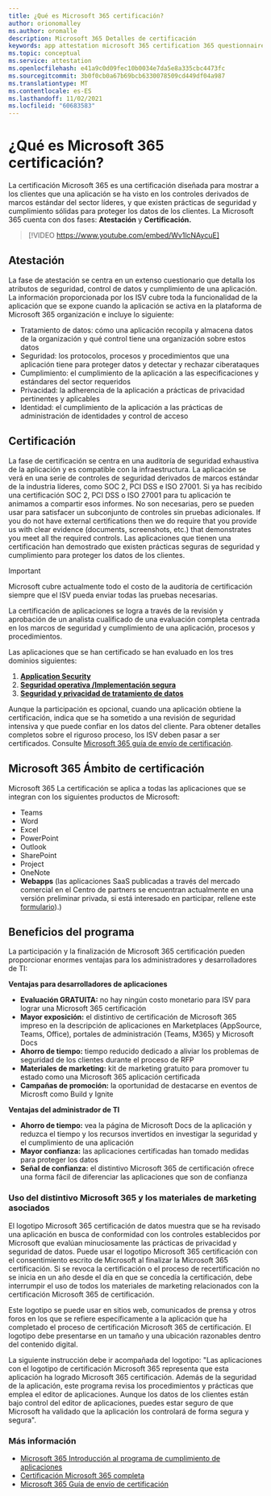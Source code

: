 ```yaml
---
title: ¿Qué es Microsoft 365 certificación?
author: orionomalley
ms.author: oromalle
description: Microsoft 365 Detalles de certificación
keywords: app attestation microsoft 365 certification 365 questionnaire appSource
ms.topic: conceptual
ms.service: attestation
ms.openlocfilehash: e41a9c0d09fec10b0034e7da5e8a335cbc4473fc
ms.sourcegitcommit: 3b0f0cb0a67b69bcb6330078509cd449df04a987
ms.translationtype: MT
ms.contentlocale: es-ES
ms.lasthandoff: 11/02/2021
ms.locfileid: "60683583"
---
```

# <a name="what-is-microsoft-365-certification"></a>¿Qué es Microsoft 365 certificación?

La certificación Microsoft 365 es una certificación diseñada para mostrar a los clientes que una aplicación se ha visto en los controles derivados de marcos estándar del sector líderes, y que existen prácticas de seguridad y cumplimiento sólidas para proteger los datos de los clientes. La Microsoft 365 cuenta con dos fases: **Atestación** y **Certificación.**

>[!VIDEO https://www.youtube.com/embed/Wv1lcNAycuE]


## <a name="attestation"></a>Atestación

La fase de atestación se centra en un extenso cuestionario que detalla los atributos de seguridad, control de datos y cumplimiento de una aplicación. La información proporcionada por los ISV cubre toda la funcionalidad de la aplicación que se expone cuando la aplicación se activa en la plataforma de Microsoft 365 organización e incluye lo siguiente:

- Tratamiento de datos: cómo una aplicación recopila y almacena datos de la organización y qué control tiene una organización sobre estos datos
- Seguridad: los protocolos, procesos y procedimientos que una aplicación tiene para proteger datos y detectar y rechazar ciberataques
- Cumplimiento: el cumplimiento de la aplicación a las especificaciones y estándares del sector requeridos
- Privacidad: la adherencia de la aplicación a prácticas de privacidad pertinentes y aplicables
- Identidad: el cumplimiento de la aplicación a las prácticas de administración de identidades y control de acceso


## <a name="certification"></a>Certificación

La fase de certificación se centra en una auditoría de seguridad exhaustiva de la aplicación y es compatible con la infraestructura. La aplicación se verá en una serie de controles de seguridad derivados de marcos estándar de la industria líderes, como SOC 2, PCI DSS e ISO 27001. Si ya has recibido una certificación SOC 2, PCI DSS o ISO 27001 para tu aplicación te animamos a compartir esos informes. No son necesarias, pero se pueden usar para satisfacer un subconjunto de controles sin pruebas adicionales. If you do not have external certifications then we do require that you provide us with clear evidence (documents, screenshots, etc.) that demonstrates you meet all the required controls. Las aplicaciones que tienen una certificación han demostrado que existen prácticas seguras de seguridad y cumplimiento para proteger los datos de los clientes. 

> [!IMPORTANT]
> Microsoft cubre actualmente todo el costo de la auditoría de certificación siempre que el ISV pueda enviar todas las pruebas necesarias.

La certificación de aplicaciones se logra a través de la revisión y aprobación de un analista cualificado de una evaluación completa centrada en los marcos de seguridad y cumplimiento de una aplicación, procesos y procedimientos. 

Las aplicaciones que se han certificado se han evaluado en los tres dominios siguientes:
1.  [**Application Security**]( https://docs.microsoft.com/en-us/microsoft-365-app-certification/docs/certification-submission-guide#application-security)
1.  [**Seguridad operativa /Implementación segura**]( https://docs.microsoft.com/en-us/microsoft-365-app-certification/docs/certification-submission-guide#operational-security)
1.  [**Seguridad y privacidad de tratamiento de datos**]( https://docs.microsoft.com/en-us/microsoft-365-app-certification/docs/certification-submission-guide#data-handling-security-and-privacy)

Aunque la participación es opcional, cuando una aplicación obtiene la certificación, indica que se ha sometido a una revisión de seguridad intensiva y que puede confiar en los datos del cliente. Para obtener detalles completos sobre el riguroso proceso, los ISV deben pasar a ser certificados. Consulte [Microsoft 365 guía de envío de certificación](https://docs.microsoft.com/microsoft-365-app-certification/docs/certification-submission-guide).

## <a name="microsoft-365-certification-scope"></a>Microsoft 365 Ámbito de certificación

Microsoft 365 La certificación se aplica a todas las aplicaciones que se integran con los siguientes productos de Microsoft:
- Teams
- Word
- Excel
- PowerPoint
- Outlook
- SharePoint
- Project
- OneNote
- **Webapps** (las aplicaciones SaaS publicadas a través del mercado comercial en el Centro de partners se encuentran actualmente en una versión preliminar privada, si está interesado en participar, rellene este [formulario](https://customervoice.microsoft.com/Pages/ResponsePage.aspx?id=v4j5cvGGr0GRqy180BHbR4cf3qxCU_RNtqjCSalFdSFUNDMzTVJKR0wzTEJRSFJVSk9OQUlOV0RJSyQlQCN0PWcu)).)

## <a name="program-benefits"></a>Beneficios del programa
La participación y la finalización de Microsoft 365 certificación pueden proporcionar enormes ventajas para los administradores y desarrolladores de TI:

**Ventajas para desarrolladores de aplicaciones**
-   **Evaluación GRATUITA:** no hay ningún costo monetario para ISV para lograr una Microsoft 365 certificación
-   **Mayor exposición:** el distintivo de certificación de Microsoft 365 impreso en la descripción de aplicaciones en Marketplaces (AppSource, Teams, Office), portales de administración (Teams, M365) y Microsoft Docs
-   **Ahorro de tiempo:** tiempo reducido dedicado a aliviar los problemas de seguridad de los clientes durante el proceso de RFP 
- **Materiales de marketing:** kit de marketing gratuito para promover tu estado como una Microsoft 365 aplicación certificada
- **Campañas de promoción:** la oportunidad de destacarse en eventos de Microsft como Build y Ignite

**Ventajas del administrador de TI**
- **Ahorro de tiempo:** vea la página de Microsoft Docs de la aplicación y reduzca el tiempo y los recursos invertidos en investigar la seguridad y el cumplimiento de una aplicación 
-   **Mayor confianza:** las aplicaciones certificadas han tomado medidas para proteger los datos 
-   **Señal de confianza:** el distintivo Microsoft 365 de certificación ofrece una forma fácil de diferenciar las aplicaciones que son de confianza


### <a name="using-the-microsoft-365-badge-and-associated-marketing-materials"></a>Uso del distintivo Microsoft 365 y los materiales de marketing asociados
El logotipo Microsoft 365 certificación de datos muestra que se ha revisado una aplicación en busca de conformidad con los controles establecidos por Microsoft que evalúan minuciosamente las prácticas de privacidad y seguridad de datos. Puede usar el logotipo Microsoft 365 certificación con el consentimiento escrito de Microsoft al finalizar la Microsoft 365 certificación. Si se revoca la certificación o el proceso de recertificación no se inicia en un año desde el día en que se concedía la certificación, debe interrumpir el uso de todos los materiales de marketing relacionados con la certificación Microsoft 365 de certificación. 

Este logotipo se puede usar en sitios web, comunicados de prensa y otros foros en los que se refiere específicamente a la aplicación que ha completado el proceso de certificación Microsoft 365 de certificación. El logotipo debe presentarse en un tamaño y una ubicación razonables dentro del contenido digital. 

La siguiente instrucción debe ir acompañada del logotipo: "Las aplicaciones con el logotipo de certificación Microsoft 365 representa que esta aplicación ha logrado Microsoft 365 certificación. Además de la seguridad de la aplicación, este programa revisa los procedimientos y prácticas que emplea el editor de aplicaciones. Aunque los datos de los clientes están bajo control del editor de aplicaciones, puedes estar seguro de que Microsoft ha validado que la aplicación los controlará de forma segura y segura".


### <a name="learn-more"></a>Más información
* [Microsoft 365 Introducción al programa de cumplimiento de aplicaciones](~/overview.md)  
* [Certificación Microsoft 365 completa](~/docs/certification.md)  
* [Microsoft 365 Guía de envío de certificación](~/docs/certification-submission-guide.md)

